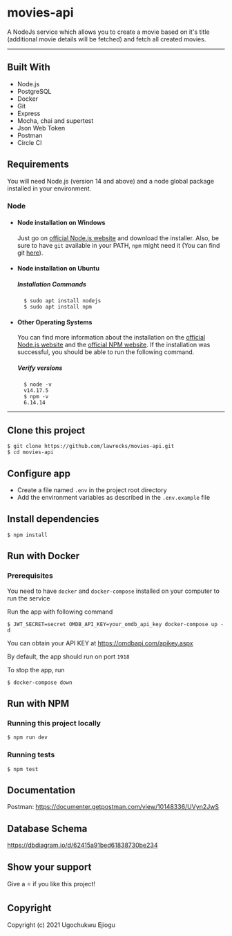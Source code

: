 # movies-api

A NodeJs service which allows you to create a movie based on it's title (additional movie details will be fetched) and fetch all created movies.

---

## Built With

- Node.js
- PostgreSQL
- Docker
- Git
- Express
- Mocha, chai and supertest
- Json Web Token
- Postman
- Circle CI

## Requirements

You will need Node.js (version 14 and above) and a node global package installed in your environment.

### Node

- #### Node installation on Windows

    Just go on [official Node.js website](https://nodejs.org/) and download the installer.
    Also, be sure to have `git` available in your PATH, `npm` might need it (You can find git [here](https://git-scm.com/)).

- #### Node installation on Ubuntu

    ##### Installation Commands

        $ sudo apt install nodejs
        $ sudo apt install npm

- #### Other Operating Systems

    You can find more information about the installation on the [official Node.js website](https://nodejs.org/) and the [official NPM website](https://npmjs.org/).
    If the installation was successful, you should be able to run the following command.

    ##### Verify versions

        $ node -v
        v14.17.5
        $ npm -v
        6.14.14

---
## Clone this project

    $ git clone https://github.com/lawrecks/movies-api.git
    $ cd movies-api
    
## Configure app

- Create a file named `.env` in the project root directory
- Add the environment variables as described in the `.env.example` file

## Install dependencies
    $ npm install

## Run with Docker

### Prerequisites

You need to have `docker` and `docker-compose` installed on your computer to run the service

Run the app with following command

    $ JWT_SECRET=secret OMDB_API_KEY=your_omdb_api_key docker-compose up -d
You can obtain your API KEY at https://omdbapi.com/apikey.aspx
    
By default, the app should run on port `1918`
        
To stop the app, run
    
    $ docker-compose down
    
## Run with NPM

### Running this project locally
    $ npm run dev

### Running tests

    $ npm test


## Documentation

Postman: https://documenter.getpostman.com/view/10148336/UVyn2JwS

## Database Schema

https://dbdiagram.io/d/62415a91bed61838730be234

## Show your support

Give a ⭐️ if you like this project!

## Copyright

Copyright (c) 2021 Ugochukwu Ejiogu
